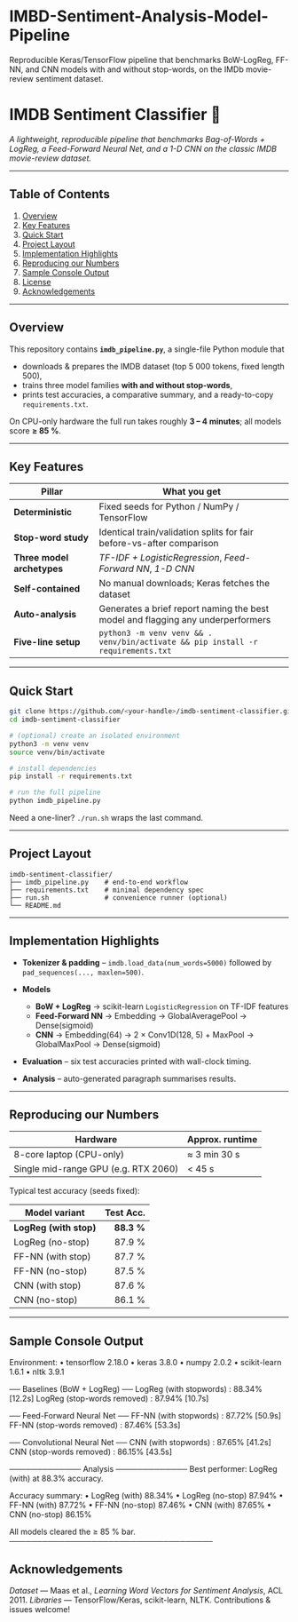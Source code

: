 # IMBD-Sentiment-Analysis-Model-Pipeline
Reproducible Keras/TensorFlow pipeline that benchmarks BoW-LogReg, FF-NN, and CNN models with and without stop-words, on the IMDb movie-review sentiment dataset.

# IMDB Sentiment Classifier 📝
*A lightweight, reproducible pipeline that benchmarks Bag-of-Words + LogReg, a Feed-Forward Neural Net, and a 1-D CNN on the classic IMDB movie-review dataset.*

---

## Table of Contents
1. [Overview](#overview)  
2. [Key Features](#key-features)  
3. [Quick Start](#quick-start)  
4. [Project Layout](#project-layout)  
5. [Implementation Highlights](#implementation-highlights)  
6. [Reproducing our Numbers](#reproducing-our-numbers)  
7. [Sample Console Output](#sample-console-output)  
8. [License](#license)  
9. [Acknowledgements](#acknowledgements)

---

## Overview
This repository contains **`imdb_pipeline.py`**, a single-file Python module that

* downloads & prepares the IMDB dataset (top 5 000 tokens, fixed length 500),  
* trains three model families **with and without stop-words**,  
* prints test accuracies, a comparative summary, and a ready-to-copy `requirements.txt`.

On CPU-only hardware the full run takes roughly **3 – 4 minutes**; all models score **≥ 85 %**.

---

## Key Features
| Pillar | What you get |
|--------|--------------|
| **Deterministic** | Fixed seeds for Python / NumPy / TensorFlow |
| **Stop-word study** | Identical train/validation splits for fair before-vs-after comparison |
| **Three model archetypes** | *TF-IDF + LogisticRegression*, *Feed-Forward NN*, *1-D CNN* |
| **Self-contained** | No manual downloads; Keras fetches the dataset |
| **Auto-analysis** | Generates a brief report naming the best model and flagging any underperformers |
| **Five-line setup** | `python3 -m venv venv && . venv/bin/activate && pip install -r requirements.txt` |

---

## Quick Start

```bash
git clone https://github.com/<your-handle>/imdb-sentiment-classifier.git
cd imdb-sentiment-classifier

# (optional) create an isolated environment
python3 -m venv venv
source venv/bin/activate

# install dependencies
pip install -r requirements.txt

# run the full pipeline
python imdb_pipeline.py
````

Need a one-liner?  `./run.sh` wraps the last command.

---

## Project Layout

```
imdb-sentiment-classifier/
├── imdb_pipeline.py    # end-to-end workflow
├── requirements.txt    # minimal dependency spec
├── run.sh              # convenience runner (optional)
└── README.md
```

---

## Implementation Highlights

* **Tokenizer & padding** – `imdb.load_data(num_words=5000)` followed by `pad_sequences(..., maxlen=500)`.
* **Models**

  * **BoW + LogReg** → scikit-learn `LogisticRegression` on TF-IDF features
  * **Feed-Forward NN** → Embedding → GlobalAveragePool → Dense(sigmoid)
  * **CNN** → Embedding(64) → 2 × Conv1D(128, 5) + MaxPool → GlobalMaxPool → Dense(sigmoid)
* **Evaluation** – six test accuracies printed with wall-clock timing.
* **Analysis** – auto-generated paragraph summarises results.

---

## Reproducing our Numbers

| Hardware                             | Approx. runtime |
| ------------------------------------ | --------------- |
| 8-core laptop (CPU-only)             | ≈ 3 min 30 s    |
| Single mid-range GPU (e.g. RTX 2060) | < 45 s          |

Typical test accuracy (seeds fixed):

| Model variant          |  Test Acc. |
| ---------------------- | ---------: |
| **LogReg (with stop)** | **88.3 %** |
| LogReg (no-stop)       |     87.9 % |
| FF-NN (with stop)      |     87.7 % |
| FF-NN (no-stop)        |     87.5 % |
| CNN (with stop)        |     87.6 % |
| CNN (no-stop)          |     86.1 % |

---

## Sample Console Output

Environment:
 • tensorflow 2.18.0
 • keras 3.8.0
 • numpy 2.0.2
 • scikit-learn 1.6.1
 • nltk 3.9.1

── Baselines (BoW + LogReg) ──
LogReg  (with stopwords)      : 88.34%  [12.2s]
LogReg  (stop-words removed)  : 87.94%  [10.7s]

── Feed-Forward Neural Net ──
FF-NN  (with stopwords)       : 87.72%  [50.9s]
FF-NN  (stop-words removed)   : 87.46%  [53.3s]

── Convolutional Neural Net ──
CNN    (with stopwords)       : 87.65%  [41.2s]
CNN    (stop-words removed)   : 86.15%  [43.5s]

───────────── Analysis ─────────────
Best performer: LogReg (with) at 88.3% accuracy.

Accuracy summary:
 • LogReg (with)      88.34%
 • LogReg (no-stop)   87.94%
 • FF-NN  (with)      87.72%
 • FF-NN  (no-stop)   87.46%
 • CNN    (with)      87.65%
 • CNN    (no-stop)   86.15%

All models cleared the ≥ 85 % bar.
─────────────────────────────────────

## Acknowledgements

*Dataset* — Maas et al., *Learning Word Vectors for Sentiment Analysis*, ACL 2011.
*Libraries* — TensorFlow/Keras, scikit-learn, NLTK.
Contributions & issues welcome!

